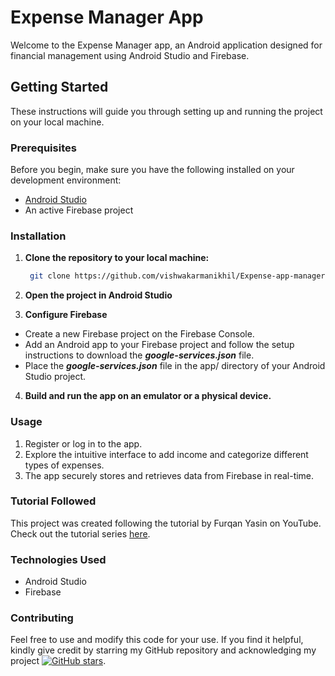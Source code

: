 # Expense Manager App

Welcome to the Expense Manager app, an Android application designed for financial management using Android Studio and Firebase.

## Getting Started

These instructions will guide you through setting up and running the project on your local machine.

### Prerequisites

Before you begin, make sure you have the following installed on your development environment:

- [Android Studio](https://developer.android.com/studio)
- An active Firebase project

### Installation

1. **Clone the repository to your local machine:**
   ```bash
    git clone https://github.com/vishwakarmanikhil/Expense-app-manager.git
   ```
   
2. **Open the project in Android Studio**
3. **Configure Firebase**
  - Create a new Firebase project on the Firebase Console.
  - Add an Android app to your Firebase project and follow the setup instructions to download the **_google-services.json_** file.
  - Place the **_google-services.json_** file in the app/ directory of your Android Studio project.
4. **Build and run the app on an emulator or a physical device.**

### Usage

1. Register or log in to the app.
2. Explore the intuitive interface to add income and categorize different types of expenses.
3. The app securely stores and retrieves data from Firebase in real-time.

### Tutorial Followed

This project was created following the tutorial by Furqan Yasin on YouTube. Check out the tutorial series [here](https://www.youtube.com/watch?v=MHe3QjYsj1w&list=PLRxuR_G2-IzXkpWKSzLIxRjn869qUr8Zr&index=38&ab_channel=FurqanYasin).


### Technologies Used

 - Android Studio
 - Firebase


### Contributing

Feel free to use and modify this code for your use. If you find it helpful, kindly give credit by starring my GitHub repository and acknowledging my project [![GitHub stars](https://img.shields.io/github/stars/vishwakarmanikhil/Expense-app-manager.svg?style=social)](https://github.com/vishwakarmanikhil/Expense-app-manager).
